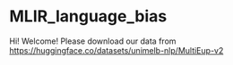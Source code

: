 # MLIR_language_bias
Hi! Welcome!  Please download our data from https://huggingface.co/datasets/unimelb-nlp/MultiEup-v2
